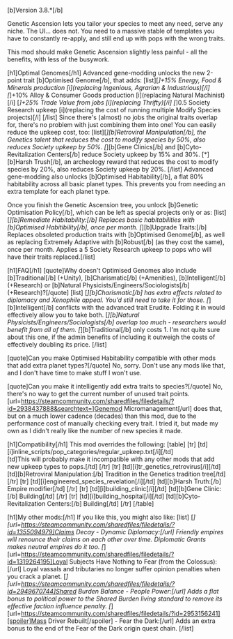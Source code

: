 [b]Version 3.8.*[/b]

Genetic Ascension lets you tailor your species to meet any need, serve any niche. The UI... does not. You need to a massive stable of templates you have to constantly re-apply, and still end up with pops with the wrong traits. 

This mod should make Genetic Ascension slightly less painful - all the benefits, with less of the busywork.

[h1]Optimal Genomes[/h1]
Advanced gene-modding unlocks the new 2-point trait [b]Optimised Genome[/b], that adds:
[list][*]+15% Energy, Food & Minerals production [i](replacing Ingenious, Agrarian & Industrious)[/i]
[*]+10% Alloy & Consumer Goods production [i](replacing Natural Machinist)[/i]
[*]+25% Trade Value from jobs [i](replacing Thrifty)[/i]
[*]0.5 Society Research upkeep [i](replacing the cost of running multiple Modify Species projects)[/i]
[/list]
Since there's (almost) no jobs the original traits overlap for, there's no problem with just combining them into one! You can easily reduce the upkeep cost, too:
[list][*][b]Retroviral Manipulation[/b], the Genetics talent that reduces the cost to modify species by 50%, also reduces Society upkeep by 50%.
[*][b]Gene Clinics[/b] and [b]Cyto-Revitalization Centers[/b] reduce Society upkeep by 15% and 30%.
[*][b]Harsh Trush[/b], an archeology reward that reduces the cost to modify species by 20%, also reduces Society upkeep by 20%.
[/list]
Advanced gene-modding also unlocks [b]Optimised Habitability[/b], a flat 80% habitability across all basic planet types. This prevents you from needing an extra template for each planet type.

Once you finish the Genetic Ascension tree, you unlock [b]Genetic Optimisation Policy[/b], which can be left as special projects only or as:
[list][*][b]Remediate Habitability:[/b] Replaces basic habitabilities with [b]Optimised Habitibility[/b], once per month.
[*][b]Upgrade Traits:[/b] Replaces obsoleted production traits with [b]Optimised Genome[/b], as well as replacing Extremely Adaptive with [b]Robust[/b] (as they cost the same), once per month. Applies a 5 Society Research upkeep to pops who will have their traits replaced.[/list]

[h1]FAQ[/h1]
[quote]Why doesn't Optimised Genomes also include [b]Traditional[/b] (+Unity), [b]Charismatic[/b] (+Amenities), [b]Intelligent[/b] (+Research) or [b]Natural Physicists/Engineers/Sociologists[/b] (+Research)?[/quote]
[list]
	[*][b]Charismatic[/b] has extra effects related to diplomacy and Xenophile appeal. You'd still need to take it for those.
	[*][b]Intelligent[/b] conflicts with the advanced trait Erudite. Folding it in would effectively allow you to take both.
	[*][b]Natural Physicists/Engineers/Sociologists[/b] overlap too much - researchers would benefit from all of them.
	[*][b]Traditional[/b] only costs 1. I'm not quite sure about this one, if the admin benefits of including it outweigh the costs of effectively doubling its price.
[/list]

[quote]Can you make Optimised Habitability compatible with other mods that add extra planet types?[/quote]
No, sorry. Don't use any mods like that, and I don't have time to make stuff I won't use.

[quote]Can you make it intelligently add extra traits to species?[/quote]
No, there's no way to get the current number of unused trait points. [url=https://steamcommunity.com/sharedfiles/filedetails/?id=2938437888&searchtext=]Genemod Micromanagement[/url] does that, but on a much lower cadence (decades) than this mod, due to the performance cost of manually checking every trait. I tried it, but made my own as I didn't really like the number of new species it made.

[h1]Compatibility[/h1]
This mod overrides the following:
[table]
	[tr]
		[td][i]inline_scripts/pop_categories/regular_upkeep.txt[/i][/td]	
		[td]This will probably make it incompatible with any other mods that add new upkeep types to pops.[/td]
	[/tr]
	[tr]
		[td][i]tr_genetics_retrovirus[/i][/td]
		[td][b]Retroviral Manipulation:[/b] Tradition in the Genetics tradition tree[/td]
	[/tr]
	[tr]
		[td][i]engineered_species_revelation[/i][/td]
		[td][b]Harsh Truth:[/b] Empire modifier[/td]
	[/tr]
	[tr]
		[td][i]building_clinic[/i][/td]
		[td][b]Gene Clinic:[/b] Building[/td]
	[/tr]
	[tr]
		[td][i]building_hospital[/i][/td]
		[td][b]Cyto-Revitalization Centers:[/b] Building[/td]
	[/tr]
[/table]

[h1]My other mods:[/h1]
If you like this, you might also like:
[list]
	[*][url=https://steamcommunity.com/sharedfiles/filedetails/?id=1355094979]Claims Decay - Dynamic Diplomacy:[/url] Friendly empires will renounce their claims on each other over time. Diplomatic Grants makes neutral empires do it too.
	[*][url=https://steamcommunity.com/sharedfiles/filedetails/?id=1319264195]Loyal Subjects Have Nothing to Fear (from the Colossus):[/url] Loyal vassals and tributaries no longer suffer opinion penalties when you crack a planet.
	[*][url=https://steamcommunity.com/sharedfiles/filedetails/?id=2949670744]Shared Burden Balance - People Power:[/url] Adds a flat bonus to political power to the Shared Burden living standard to remove its effective faction influence penalty.
	[*][url=https://steamcommunity.com/sharedfiles/filedetails/?id=2953156241][spoiler]Mass Driver Rebuilt[/spoiler] - Fear the Dark:[/url] Adds an extra bonus to the end of the Fear of the Dark origin quest chain.
[/list]